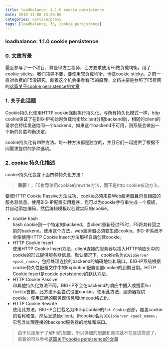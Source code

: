 ```yaml
---
title: loadbalance: 1.1.0 cookie persistence
date: 2018-11-08 13:20:00
categories: service/proxy
tags: [loadbalance, f5, cookie persistence]
---
```

### loadbalance: 1.1.0 cookie persistence

### 0. 文章背景
最近参与了一个项目，算是甲方工程师，乙方要求使用F5做负载均衡，用了cookie sticky。我们领导不要，要使用软负载均衡，也做cookie sticky。之前一直对收费的F5没研究，趁着这个机会来看看F5的原理。文档主要是参照了F5官网的[这篇关于cookie persistence的文章](https://support.f5.com/csp/article/K83419154)

### 1. 关于此话题
Cookie持久化使用HTTP cookie强制执行持久化。与所有持久化模式一样，http cookie保证了在BIG-IP初始时负载均衡给client分配backend后，相同的client的请求会持续发送给同一个backend。如果这个backend不可用，则系统会做出一个新的负载均衡决定。

cookie持久化有四种方法。每一种方法都是独立的，并且它们一起提供了根据不同需求提供的多种选项。

### 2. cookie 持久化描述
cookie持久化包含下面四种持久化方法：

> **重要！**，F5推荐使用cookie的rewrite方法，而不是http cookie被动方法。

要使HTTP Cookie Passive方法成功，cookie必须来自Web服务器且包含相应的服务器信息。使用BIG-IP配置实用程序，您可以为cookie字符串生成一个模板，并自动添加编码，然后编辑模板以创建实际的cookie。

- cookie hash  
hash cookie到一个特定的backend。当client重新经过F5时，F5将其转回之前的backend。使用这个方法，web服务器必须要生成cookie。BIG-IP系统不会像使用HTTP Cookie Insert方法那样自动创建cookie。
- HTTP Cookie Insert  
使用HTTP Cookie Insert方法，client连接的服务器以插入HTTP响应头中的cookie的形式提供服务器信息。默认情况下，cookie名为`BIGipServer <pool_name>`，包括处理连接的backend的编码地址和端口。BIG-IP系统根据cookie持久性配置文件中的Expiration配置设置cookie的到期日期。HTTP Cookie Insert是cookie persistence的默认方法。
- HTTP Cookie Passive  
和其他持久化方法不同，BIG-IP不会在backend的响应中插入或搜索`Set-Cookie`首部。此方法不会尝试设置cookie。使用此方法，服务器提供cookie，使用正确的服务器信息和timeout格式化。
- HTTP Cookie Rewrite  
使用此方法，BIG-IP会拦截名为BIGipCookie的`Set-Cookie`首部，覆盖cookie的名称和值，然后发送给client。新cookie名为`BIGipServer <pool_name>`，它包含处理连接的backend服务器的地址和端口。

> 由于只是用于了解F5的配置，所以详细的配置和选项就不在这边赘述了，需要的可以参考[这篇关于cookie persistence的文章](https://support.f5.com/csp/article/K83419154)